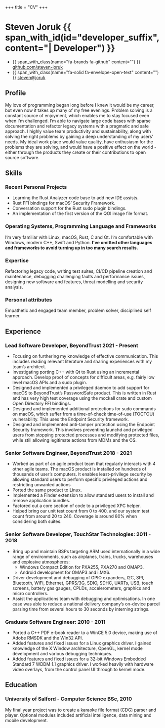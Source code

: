 +++
title = "CV"
+++

# Steven Joruk {{ span_with_id(id="developer_suffix", content="| Developer") }}
* {{ span_with_class(name="fa-brands fa-github" content="") }} [github.com/steven-joruk](https://github.com/steven-joruk)
* {{ span_with_class(name="fa-solid fa-envelope-open-text" content="") }} [steven@joruk](mailto:steven@joruk.com)

## Profile

My love of programming began long before I knew it would be my career, but even now it takes up many of my free evenings. Problem solving is a constant source of enjoyment, which enables me to stay focused even when I'm challenged. I’m able to navigate large code bases with sparse documentation and refactor legacy systems with a pragmatic and safe approach. I highly value team productivity and sustainability, along with solving the right problems by gaining a deep understanding of my users' needs. My ideal work place would value quality, have enthusiasm for the problems they are solving, and would have a positive effect on the world - either through the products they create or their contributions to open source software.

## Skills

### Recent Personal Projects

* Learning the Rust Analyzer code base to add new IDE assists.
* Rust FFI bindings for macOS’ Security Framework.
* Conversation support for the Rust sudo plugin bindings.
* An implementation of the first version of the QOI image file format.

### Operating Systems, Programming Language and Frameworks

I’m very familiar with Linux, macOS, Rust, C and Qt. I’m comfortable with Windows,
modern C++, Swift and Python. **I've omitted other languages and frameworks to
avoid turning up in too many search results.**

### Expertise

Refactoring legacy code, writing test suites, CI/CD pipeline creation and maintenance,
debugging challenging faults and performance issues, designing new software and
features, threat modelling and security analysis.

### Personal attributes

Empathetic and engaged team member, problem solver, disciplined self learner.

## Experience

### Lead Software Developer, BeyondTrust 2021 - Present

* Focusing on furthering my knowledge of effective communication. This includes reading relevant literature and sharing experiences with my team’s architect.
* Investigating porting C++ with Qt to Rust using an incremental approach. Develop proof of concepts for difficult areas, e.g. fairly low level macOS APIs and a sudo plugin.
* Designed and implemented a privileged daemon to add support for macOS to BeyondTrust’s PasswordSafe product. This is written in Rust and has very high test coverage using the mockall crate and custom Open Directory FFI bindings.
* Designed and implemented additional protections for sudo commands on macOS, which suffer from a time-of-check time-of-use (TOCTOU) vulnerability. This uses the Endpoint
Security framework.
* Designed and implemented anti-tamper protection using the Endpoint Security framework. This involves preventing launchd and privileged users from stopping protected processes and modifying protected files, while still allowing legitimate actions from MDMs and the OS.

### Senior Software Engineer, BeyondTrust 2018 - 2021

* Worked as part of an agile product team that regularly interacts with 4 other agile teams. The macOS product is installed on hundreds of thousands of user’s computers. It enables least-privilege security by allowing standard users to perform specific privileged actions and restricting unwanted actions
* Ported the same product to Linux.
* Implemented a Finder extension to allow standard users to install and remove application bundles.
* Factored out a core section of code to a privileged XPC helper.
* Helped bring our unit test count from 0 to 400, and our system test count from around 20 to 240. Coverage is around 80% when considering both suites.

### Senior Software Developer, TouchStar Technologies: 2011 - 2018

* Bring up and maintain BSPs targeting ARM used internationally in a wide range of environments, such as airplanes, trains, trucks, warehouses and explosive atmospheres:
  * Windows Compact Edition for PXA255, PXA270 and OMAP3.
  * Android development for OMAP3 and i.MX6.
* Driver development and debugging of GPIO expanders, I2C, SPI, Bluetooth, WiFi, Ethernet, GPRS/3G, SDIO, SDHC, UARTs, USB, touch screens, battery gas gauges, CPLDs, accelerometers, graphics and micro controllers.
* Assist the applications team with debugging and optimisations. In one case was able to reduce a national delivery company’s on-device parcel parsing time from several hours to 30 seconds by interning strings.

### Graduate Software Engineer: 2010 - 2011

* Ported a C++ PDF e-book reader to a WinCE 5.0 device, making use of Adobe RMSDK and the Win32 API.
* Added features and fixed issues for a Linux graphics driver. I gained knowledge of the X Window architecture, OpenGL, kernel mode development and various debugging techniques.
* Added features and fixed issues for a 32-bit Windows Embedded Standard 7 WDDM 1.1 graphics driver. I worked heavily with hardware video overlays, from the control panel UI through to kernel mode.

## Education

### University of Salford - Computer Science BSc, 2010

My final year project was to create a karaoke file format (CDG) parser and player. Optional modules included artificial intelligence, data mining and mobile development.
